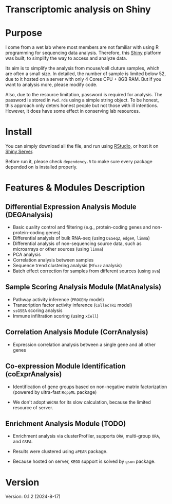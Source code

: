 # Transcriptomic analysis on Shiny

# Purpose

I come from a wet lab where most members are not familiar with using R programming for sequencing data analysis. Therefore, this [Shiny](https://shiny.posit.co/) platform was built, to simplify the way to access and analyze data.

Its aim is to simplify the analysis from mouse/cell cluture samples, which are often a small size. In detailed, the number of sample is limited below 52, due to it hosted on a server with only 4 Cores CPU + 8GB RAM. But if you want to analysis more, please modify code.

Also, due to the resource limitation, password is required for analysis. The password is stored in `Pwd.rds` using a simple string object. To be honest, this approach only deters honest people but not those with ill intentions. However, it does have some effect in conserving lab resources.

# Install

You can simply download all the file, and run using [RStudio](https://posit.co/products/open-source/rstudio/), or host it on [Shiny Server](https://posit.co/products/open-source/shinyserver/).

Before run it, please check `dependency.R` to make sure every package depended on is installed properly.

# Features & Modules Description

## Differential Expression Analysis Module (DEGAnalysis)

-   Basic quality control and filtering (e.g., protein-coding genes and non-protein-coding genes)
-   Differential analysis of bulk RNA-seq (using `DESeq2`, `edgeR`, `limma`)
-   Differential analysis of non-sequencing source data, such as microarrays or other sources (using `limma`)
-   PCA analysis
-   Correlation analysis between samples
-   Sequence trend clustering analysis (`Mfuzz` analysis)
-   Batch effect correction for samples from different sources (using `sva`)

## Sample Scoring Analysis Module (MatAnalysis)

-   Pathway activity inference (`PROGENy` model)
-   Transcription factor activity inference (`CollecTRI` model)
-   `ssGSEA` scoring analysis
-   Immune infiltration scoring (using `xCell`)

## Correlation Analysis Module (CorrAnalysis)

-   Expression correlation analysis between a single gene and all other genes

## Co-expression Module Identification (coExprAnalysis)

-   Identification of gene groups based on non-negative matrix factorization (powered by ultra-fast `RcppML` package)

-   We don't adopt `WGCNA` for its slow calculation, because the limited resource of server.

## Enrichment Analysis Module (TODO)

-   Enrichment analysis via clusterProfiler, supports `ORA`, multi-group `ORA`, and `GSEA`.

-   Results were clustered using `aPEAR` package.

-   Because hosted on server, `KEGG` support is solved by `gson` package.

# Version

Version: 0.1.2 (2024-8-17)
